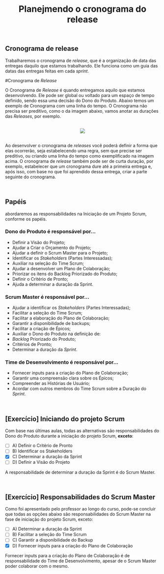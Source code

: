 <div align="center">

# Planejmendo o cronograma do release

</div>

<br>

## Cronograma de release

Trabalharemos o cronograma de *release*, que é a organização de data das entregas daquilo que estamos trabalhando. Ele funciona como um guia das datas das entregas feitas em cada *sprint*. 

#Cronograma de *Release*

O Cronograma de *Release* é quando entregamos aquilo que estamos desenvolvendo. Ele pode ser global ou voltado para um espaço de tempo definido, sendo essa uma decisão do Dono do Produto. Abaixo temos um exemplo de Cronograma com uma linha do tempo. O Cronograma não precisa ser preditivo, como o da imagem abaixo, vamos anotar as durações das *Releases*, por exemplo.

<br>

<div align="center">

<img src="images/cronograma-de-releases.webp">

</div>

<br>

Ao desenvolver o cronograma de *releases* você poderá definir a forma que elas ocorrerão, seja estabelecendo uma regra, sem que precise ser preditivo, ou criando uma linha do tempo como exemplificado na imagem acima. O cronograma de *release* também pode ser de curta duração, por exemplo, estabelecer que um cronograma dure até a primeira entrega e, após isso, com base no que foi aprendido dessa entrega, criar a parte seguinte do cronograma.  

<br>

## Papéis

 abordaremos as responsabilidades na Iniciação de um Projeto Scrum, conforme os papéis. 

### Dono do Produto é responsável por...

- Definir a Visão do Projeto;
- Ajudar a Criar o Orçamento do Projeto;
- Ajudar a definir o Scrum Master para o Projeto;
- Identificar os *Stakeholders* (Partes Interessadas);
- Auxiliar na seleção do Time Scrum;
- Ajudar a desenvolver um Plano de Colaboração;
- Priorizar os itens do Backlog Priorizado do Produto;
- Definir o Critério de Pronto;
- Ajuda a determinar a duração da Sprint.

### Scrum Master é responsável por...

- Ajudar a identificar os *Stakeholders* (Partes Interessadas);
- Facilitar a seleção do Time Scrum;
- Facilitar a elaboração do Plano de Colaboração;
- Garantir a disponibilidade de backups;
- Facilitar a criação de Épicos;
- Auxiliar o Dono do Produto na definição de:
- *Backlog* Priorizado do Produto;
- Critérios de Pronto;
- Determinar a duração da *Sprint*.

### Time de Desenvolvimento é responsável por...

- Fornecer inputs para a criação do Plano de Colaboração;
- Garantir uma compreensão clara sobre os Épicos;
- Compreender as Histórias de Usuário;
- Acordar com outros membros do Time Scrum sobre a Duração do *Sprint*.

<br>

## [Exercício] Iniciando do projeto Scrum

Com base nas últimas aulas, todas as alternativas são responsabilidades do Dono do Produto durante a iniciação do projeto Scrum, **exceto**:

- [ ] A) Definir o Critério de Pronto
- [ ] B) Identificar os Stakeholders
- [x] C) Determinar a duração da Sprint
- [ ] D) Definir a Visão do Projeto

A responsabilidade de determinar a duração da Sprint é do Scrum Master.

<br>

## [Exercício] Responsabilidades do Scrum Master

Como foi apresentado pelo professor ao longo do curso, pode-se concluir que todas as opções abaixo são responsabilidades do Scrum Master na fase de iniciação do projeto Scrum, exceto:

- [ ] A) Determinar a duração da Sprint
- [ ] B) Facilitar a seleção do Time Scrum
- [ ] C) Garantir a disponibilidade do Backup
- [x] D) Fornecer inputs para a criação do Plano de Colaboração

Fornecer inputs para a criação do Plano de Colaboração é de responsabilidade do Time de Desenvolvimento, apesar de o Scrum Master poder colaborar com o mesmo.